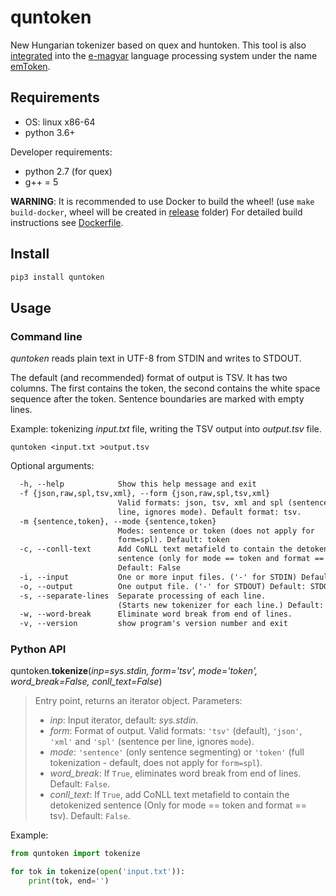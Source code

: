 # quntoken

New Hungarian tokenizer based on quex and huntoken.
This tool is also [integrated](https://github.com/dlt-rilmta/hunlp-GATE)
into the [e-magyar](http://www.e-magyar.hu) language processing system
under the name [emToken](http://e-magyar.hu/hu/textmodules/emtoken).

## Requirements

* OS: linux x86-64
* python 3.6+

Developer requirements: 

* python 2.7 (for quex)
* g++ = 5

**WARNING**: It is recommended to use Docker to build the wheel! (use `make build-docker`,
 wheel will be created in [release](release) folder)
For detailed build instructions see [Dockerfile](Dockerfile).

## Install

```sh
pip3 install quntoken
```

## Usage


### Command line

*quntoken* reads plain text in UTF-8 from STDIN and writes to STDOUT.

The default (and recommended) format of output is TSV. It has two columns.
The first contains the token, the second contains the white space sequence
after the token. Sentence boundaries are marked with empty lines.

Example: tokenizing *input.txt* file, writing the TSV output into *output.tsv* file.

```
quntoken <input.txt >output.tsv
```

Optional arguments:

```txt
  -h, --help            Show this help message and exit
  -f {json,raw,spl,tsv,xml}, --form {json,raw,spl,tsv,xml}
                        Valid formats: json, tsv, xml and spl (sentence per
                        line, ignores mode). Default format: tsv.
  -m {sentence,token}, --mode {sentence,token}
                        Modes: sentence or token (does not apply for
                        form=spl). Default: token
  -c, --conll-text      Add CoNLL text metafield to contain the detokenized
                        sentence (only for mode == token and format == tsv).
                        Default: False
  -i, --input           One or more input files. ('-' for STDIN) Default: STDIN
  -o, --output          One output file. ('-' for STDOUT) Default: STDOUT
  -s, --separate-lines  Separate processing of each line.
                        (Starts new tokenizer for each line.) Default: False
  -w, --word-break      Eliminate word break from end of lines.
  -v, --version         show program's version number and exit
```

### Python API

quntoken.**tokenize**(*inp=sys.stdin, form='tsv', mode='token',
word_break=False, conll_text=False*)
 
>Entry point, returns an iterator object. Parameters:
>
>- *inp*: Input iterator, default: *sys.stdin*.
>- *form*: Format of output. Valid formats: `'tsv'` (default), `'json'`, `'xml'`
>and `'spl'` (sentence per line, ignores `mode`).
>- *mode*: `'sentence'` (only sentence segmenting) or `'token'` (full
>tokenization - default, does not apply for `form=spl`).
>- *word_break*: If `True`, eliminates word break from end of lines. Default:
>`False`.
>- *conll_text*: If `True`, add CoNLL text metafield to contain the detokenized
>sentence (Only for mode == token and format == tsv). Default:
>`False`.

Example:

```py
from quntoken import tokenize

for tok in tokenize(open('input.txt')):
    print(tok, end='')
```
